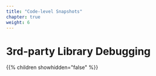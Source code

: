 ```yaml
---
title: "Code-level Snapshots"
chapter: true
weight: 6
---
```


# 3rd-party Library Debugging

{{% children showhidden="false" %}}